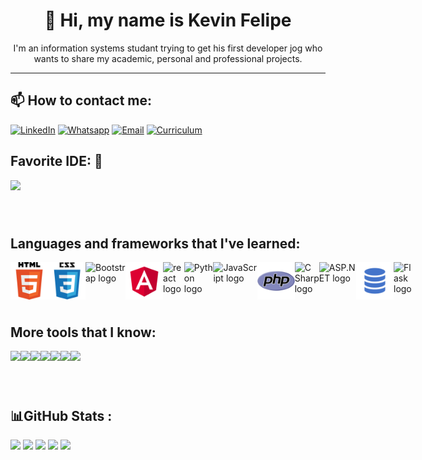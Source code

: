 <div align="center">
  
# 👋 Hi, my name is Kevin Felipe
<p>
  I'm an information systems studant trying to get his first developer jog who wants to share my academic, personal and professional projects.
</p>
</div>
<hr/>

<h2>📫 How to contact me:</h2> 

<a href="https://linkedin.com/in/kevin-felipe-2b4678217">![LinkedIn](https://img.shields.io/badge/LinkedIn-%230077B5.svg?logo=linkedin&logoColor=white&style=for-the-badge)<a>
<a href="https://wa.me/5511964011493">![Whatsapp](https://img.shields.io/badge/Whatsapp-008000?logo=whatsapp&logoColor=white&style=for-the-badge)</a>
<a href="mailto:kevinfelipe.gr@gmail.com">![Email](https://img.shields.io/badge/Email-8b0000?logo=gmail&logoColor=white&style=for-the-badge)</a>
<a href="https://drive.google.com/file/d/1WvvMceGBXRiVinVh13XPyZ8_I7EkylXs/view?usp=share_link">![Curriculum](https://img.shields.io/badge/Curriculum-%230011B5?logo=microsoft-word&logoColor=white&style=for-the-badge)</a>
  
## Favorite IDE: :snake:

<div style="display:flex;">
<img src="https://user-images.githubusercontent.com/109561598/236125129-a0feb3c0-7b57-4890-b938-cfad841e4d69.png" height="60px"/>
</div>

## Languages and frameworks that I've learned:
<div style="display:flex;" width="200px">
    <img src="https://raw.githubusercontent.com/github/explore/80688e429a7d4ef2fca1e82350fe8e3517d3494d/topics/html/html.png" alt="HTML logo" height="60px"/>
    <img src="https://raw.githubusercontent.com/github/explore/80688e429a7d4ef2fca1e82350fe8e3517d3494d/topics/css/css.png" alt="CSS logo" height="60px"/>
    <img src="https://getbootstrap.com/docs/5.3/assets/brand/bootstrap-logo-shadow.png" alt="Bootstrap logo" height="60px"/>
    <img src="https://raw.githubusercontent.com/github/explore/ccc16358ac4530c6a69b1b80c7223cd2744dea83/topics/angular/angular.png" alt="Angular logo" height="60px"/>
    <img src="https://techstack-generator.vercel.app/react-icon.svg" alt="react logo" height="60px"/>
    <img src="https://techstack-generator.vercel.app/python-icon.svg" alt="Python logo" height="60px"/>
    <img src="https://techstack-generator.vercel.app/js-icon.svg" alt="JavaScript logo" height="70px"/>
    <img src="https://raw.githubusercontent.com/github/explore/ccc16358ac4530c6a69b1b80c7223cd2744dea83/topics/php/php.png" alt="PHP logo" height="60px"/>
    <img src="https://techstack-generator.vercel.app/csharp-icon.svg" alt="C Sharp logo" height="60px"/>
    <img src="https://avatars.githubusercontent.com/u/9141961?s=200&v=4" alt="ASP.NET logo" height="60px"/>
    <img src="https://raw.githubusercontent.com/github/explore/80688e429a7d4ef2fca1e82350fe8e3517d3494d/topics/sql/sql.png" alt="Structured Query Language logo" height="60px"/>
    <img src="https://user-images.githubusercontent.com/109561598/235825226-819ff1bd-418a-40cd-82c7-49b9e118824d.png" alt="Flask logo" height="60px"/>

</div>

## More tools that I know:
<div style="display:flex;">
<img src="https://user-images.githubusercontent.com/109561598/236123171-0c8b3484-0220-4892-8d6d-20821352ae44.png" height="60px" />
<img src="https://user-images.githubusercontent.com/109561598/236123518-7ee72693-7244-46c6-98b7-13b26c2dd46f.png" height="60px" />
<img src="https://user-images.githubusercontent.com/109561598/236123624-354da67a-a1ac-4ab0-bed9-91c1cc533c3d.png" height="60px" />
<img src="https://user-images.githubusercontent.com/109561598/236123784-2a767a9d-f4d1-4fb1-b647-26af8af603b0.png" height="60px" />
<img src="https://user-images.githubusercontent.com/109561598/236124312-95e68f6a-cfe2-4e0a-8602-2c3e23a16108.png" height="60px" />
<img src="https://user-images.githubusercontent.com/109561598/236124346-1e9b002d-9d7f-4b47-8ff7-ef1e1d277bbd.png" height="60px" />
<img src="https://user-images.githubusercontent.com/109561598/236124608-cdb2961e-991a-4817-8489-a6d260940dca.png" height="60px" />
</div>


## 📊GitHub Stats :
<div>
  <img src="https://github-readme-stats.vercel.app/api?username=KevinFGR&theme=transparent&hide_border=true&count_private=true&show_icons=true" height="189px"/>
   <img src="https://github-readme-stats.vercel.app/api/top-langs/?username=KevinFGR&theme=transparent&hide_border=true&include_all_commits=true&count_private=true&layout=compact" height="150px"/> 

<img src="http://github-profile-summary-cards.vercel.app/api/cards/profile-details?username=kevinfgr&theme=github_dark&hide_border=true" height="200px"/>
  
  
<img src="http://github-profile-summary-cards.vercel.app/api/cards/most-commit-language?username=kevinfgr&theme=github_dark&hide_border=true" height="204px" />
<img src="http://github-profile-summary-cards.vercel.app/api/cards/repos-per-language?username=kevinfgr&theme=github_dark" height="204px"/>

</div>
